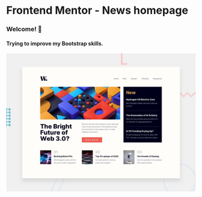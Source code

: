 # Frontend Mentor - News homepage

### Welcome! 👋

#### Trying to improve my Bootstrap skills.

![Design preview for the News homepage coding challenge](./design/desktop-preview.jpg)
